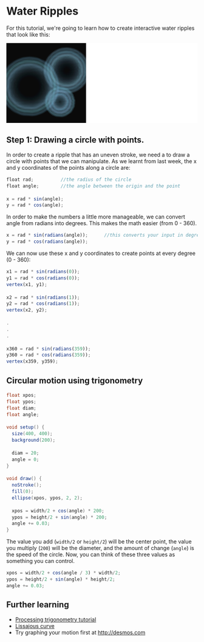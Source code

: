 # Water Ripples

For this tutorial, we're going to learn how to create interactive water ripples that look like this:

![ripple](ripples.png)

## Step 1: Drawing a circle with points.

In order to create a ripple that has an uneven stroke, we need a to draw a circle with points that we can manipulate. As we learnt from last week, the x and y coordinates of the points along a circle are:

```js
float rad;          //the radius of the circle
float angle;        //the angle between the origin and the point

x = rad * sin(angle);
y = rad * cos(angle);
```
In order to make the numbers a little more manageable, we can convert angle from radians into degrees. This makes the math easier (from 0 - 360).

```js
x = rad * sin(radians(angle));      //this converts your input in degrees into radians.
y = rad * cos(radians(angle));
```

We can now use these x and y coordinates to create points at every degree (0 - 360):

```js
x1 = rad * sin(radians(0));
y1 = rad * cos(radians(0));
vertex(x1, y1);

x2 = rad * sin(radians(1));
y2 = rad * cos(radians(1));
vertex(x2, y2);

.
.
.

x360 = rad * sin(radians(359));
y360 = rad * cos(radians(359));
vertex(x359, y359);
```


## Circular motion using trigonometry

```java
float xpos;
float ypos;
float diam;
float angle;

void setup() {
  size(400, 400);
  background(200);
  
  diam = 20;
  angle = 0;
}

void draw() {
  noStroke();
  fill(0);
  ellipse(xpos, ypos, 2, 2);
  
  xpos = width/2 + cos(angle) * 200;
  ypos = height/2 + sin(angle) * 200;
  angle += 0.03;
}
```

The value you add (`width/2` or `height/2`) will be the center point, the value you multiply (`200`) will be the diameter, and the amount of change (`angle`) is the speed of the circle. Now, you can think of these three values as something you can control.

```js
xpos = width/2 + cos(angle / 3) * width/2;
ypos = height/2 + sin(angle) * height/2;
angle += 0.03;
```



## Further learning
- [Processing trigonometry tutorial](https://processing.org/tutorials/trig/)
- [Lissajous curve](https://en.wikipedia.org/wiki/Lissajous_curve)
- Try graphing your motion first at http://desmos.com

